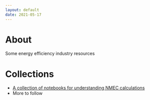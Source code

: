 ```yaml
---
layout: default
date: 2021-05-17
---
```

# About
Some energy efficiency industry resources

# Collections
* [A collection of notebooks for understanding NMEC calculations](understand_nmec)
* More to follow
